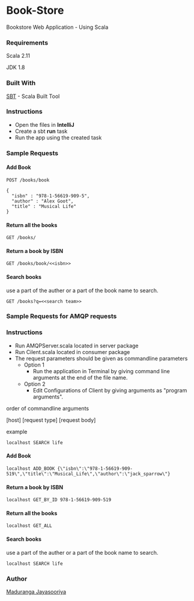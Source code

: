 # Book-Store

Bookstore Web Application - Using Scala

### Requirements
Scala 2.11 

JDK 1.8

### Built With

[SBT](https://www.scala-sbt.org/) - Scala Built Tool

### Instructions

- Open the files in **IntelliJ** 
- Create a sbt **run** task 
- Run the app using the created task

### Sample Requests 

#### Add Book

```
POST /books/book
```

```
{
  "isbn" : "978-1-56619-909-5",
  "author" : "Alex Goot",
  "title" : "Musical Life"
}
```
#### Return all the books

```
GET /books/
```
#### Return a book by ISBN

```
GET /books/book/<<isbn>>
```
#### Search books
use a part of the auther or a part of the book name to search.
```
GET /books?q=<<search team>>
```

### Sample Requests for AMQP requests

### Instructions

- Run AMQPServer.scala located in server package 
- Run Cilent.scala located in consumer package
- The request parameters should be given as commandline parameters
    * Option 1 
        * Run the application in Terminal by giving command line arguments at the end of the file name.
    * Option 2
        * Edit Configurations of Client by giving arguments as "program arguments".

order of commandline arguments

[host] [request type] [request body] 

example
```
localhost SEARCH life
```
#### Add Book

```
localhost ADD_BOOK {\"isbn\":\"978-1-56619-909-519\",\"title\":\"Musical_Life\",\"author\":\"jack_sparrow\"}
```


#### Return a book by ISBN

```
localhost GET_BY_ID 978-1-56619-909-519
```
#### Return all the books

```
localhost GET_ALL
```
#### Search books
use a part of the auther or a part of the book name to search.
```
localhost SEARCH life
```

### Author

[Maduranga Jayasooriya](https://www.linkedin.com/in/madurangajayasooriya/)

